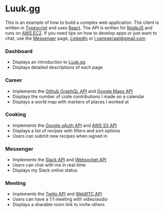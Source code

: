 # Luuk.gg

This is an example of how to build a complex web application. The client is written in [Typescript](https://www.typescriptlang.org) and uses [React](https://reactjs.org). The API is written for [NodeJS](https://nodejs.org) and runs on [AWS EC2](https://aws.amazon.com/ec2). If you need tips on how to develop apps or just want to chat, use the [Messenger](https://luuk.gg/messenger) page, [LinkedIn](https://www.linkedin.com/in/luukvanegeraat) or l.vanegeraat@gmail.com.

### **Dashboard**

- Displays an introduction to [Luuk.gg](https://luuk.gg)
- Displays detailed descriptions of each page

### **Career**

- Implements the [Github GraphQL API](https://docs.github.com/en/graphql) and [Google Maps API](https://developers.google.com/maps)
- Displays the number of code contributions I made on a calendar
- Displays a world map with markers of places I worked at

### **Cooking**

- Implements the [Google oAuth API](https://developers.google.com/identity/protocols/oauth2) and [AWS S3 API](https://aws.amazon.com/s3)
- Displays a list of recipes with filters and sort options
- Users can submit new recipes when signed in

### **Messenger**

- Implements the [Slack API](https://api.slack.com) and [Websocket API](https://developer.mozilla.org/en-US/docs/Web/API/WebSocket)
- Users can chat with me in real-time
- Displays my Slack online status

### **Meeting**

- Implements the [Twilio API](https://www.twilio.com/docs/usage/api) and [WebRTC API](https://developer.mozilla.org/en-US/docs/Web/API/WebRTC_API)
- Users can have a 1:1 meeting with video/audio
- Displays a sharable room link to invite others
